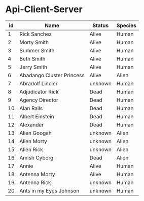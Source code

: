 # Api-Client-Server

|id |Name                     |Status |Species|
|---|-------------------------|-------|-------|
|1  |Rick Sanchez             |Alive  |Human  |
|2  |Morty Smith              |Alive  |Human  |
|3  |Summer Smith             |Alive  |Human  |
|4  |Beth Smith               |Alive  |Human  |
|5  |Jerry Smith              |Alive  |Human  |
|6  |Abadango Cluster Princess|Alive  |Alien  |
|7  |Abradolf Lincler         |unknown|Human  |
|8  |Adjudicator Rick         |Dead   |Human  |
|9  |Agency Director          |Dead   |Human  |
|10 |Alan Rails               |Dead   |Human  |
|11 |Albert Einstein          |Dead   |Human  |
|12 |Alexander                |Dead   |Human  |
|13 |Alien Googah             |unknown|Alien  |
|14 |Alien Morty              |unknown|Alien  |
|15 |Alien Rick               |unknown|Alien  |
|16 |Amish Cyborg             |Dead   |Alien  |
|17 |Annie                    |Alive  |Human  |
|18 |Antenna Morty            |Alive  |Human  |
|19 |Antenna Rick             |unknown|Human  |
|20 |Ants in my Eyes Johnson  |unknown|Human  |


